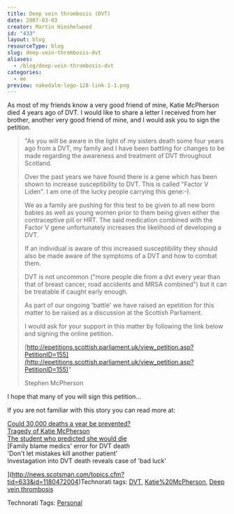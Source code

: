 ```yaml
---
title: Deep vein thrombosis (DVT)
date: 2007-03-03
creator: Martin Hinshelwood
id: "433"
layout: blog
resourceType: blog
slug: deep-vein-thrombosis-dvt
aliases:
  - /blog/deep-vein-thrombosis-dvt
categories:
  - me
preview: nakedalm-logo-128-link-1-1.png
---
```


As most of my friends know a very good friend of mine, Katie McPherson died 4 years ago of DVT. I would like to share a letter I received from her brother, another very good friend of mine, and I would ask you to sign the petition.

> "As you will be aware in the light of my sisters death some four years ago from a DVT, my family and I have been battling for changes to be made regarding the awareness and treatment of DVT throughout Scotland.
>
> Over the past years we have found there is a gene which has been shown to increase susceptibility to DVT. This is called "Factor V Liden". I am one of the lucky people carrying this gene:-).
>
> We as a family are pushing for this test to be given to all new born babies as well as young women prior to them being given either the contraceptive pill or HRT. The said medication combined with the Factor V gene unfortunately increases the likelihood of developing a DVT.
>
> If an individual is aware of this increased susceptibility they should also be made aware of the symptoms of a DVT and how to combat them.
>
> DVT is not uncommon ("more people die from a dvt every year than that of breast cancer, road accidents and MRSA combined") but it can be treatable if caught early enough.
>
> As part of our ongoing 'battle' we have raised an epetition for this matter to be raised as a discussion at the Scottish Parliament.
>
> I would ask for your support in this matter by following the link below and signing the online petition.
>
> [http://epetitions.scottish.parliament.uk/view_petition.asp?PetitionID=155](http://epetitions.scottish.parliament.uk/view_petition.asp?PetitionID=155)"
>
> Stephen McPherson

I hope that many of you will sign this petition...

If you are not familiar with this story you can read more at:

[Could 30,000 deaths a year be prevented?  
Tragedy of Katie McPherson](http://news.scotsman.com/topics.cfm?tid=633&id=252612005)  
[The student who predicted she would die](http://news.scotsman.com/topics.cfm?tid=633&id=959892004)  
[Family blame medics' error for DVT death  
'Don't let mistakes kill another patient'  
Investagation into DVT death reveals case of 'bad luck'

](http://news.scotsman.com/topics.cfm?tid=633&id=1180472004)Technorati tags: [DVT](http://technorati.com/tags/DVT), [Katie%20McPherson](http://technorati.com/tags/Katie%20McPherson), [Deep vein thrombosis](http://technorati.com/tags/Deep%20vein%20thrombosis)

Technorati Tags: [Personal](http://technorati.com/tags/Personal)
